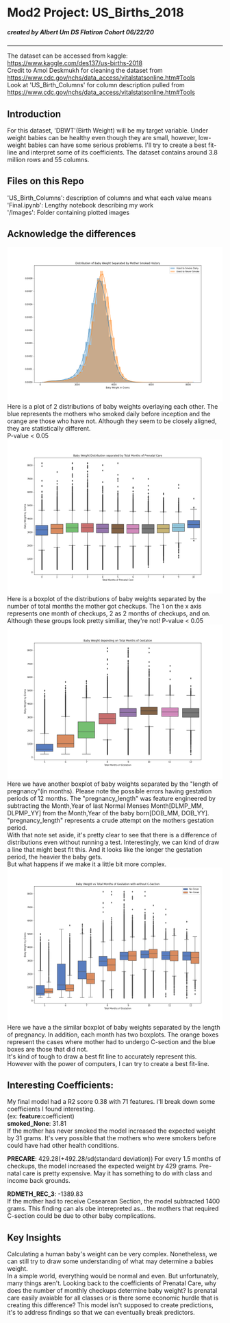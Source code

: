 # Mod2 Project: US_Births_2018
##### created by Albert Um DS Flatiron Cohort 06/22/20<br>
---
The dataset can be accessed from kaggle:<br> https://www.kaggle.com/des137/us-births-2018 <br> Credit to Amol Deskmukh for cleaning the dataset from <br> https://www.cdc.gov/nchs/data_access/vitalstatsonline.htm#Tools <br>
Look at 'US_Birth_Columns' for column description pulled from <br>https://www.cdc.gov/nchs/data_access/vitalstatsonline.htm#Tools
## Introduction
For this dataset, 'DBWT'(Birth Weight) will be my target variable. Under weight babies can be healthy even though they are small, however, low-weight babies can have some serious problems. I'll try to create a best fit-line and interpret some of its coefficients. The dataset contains around 3.8 million rows and 55 columns.

## Files on this Repo
'US_Birth_Columns': description of columns and what each value means<br>
'Final.ipynb': Lengthy notebook describing my work<br>
'/Images': Folder containing plotted images

## Acknowledge the differences
![](Images/figure3.png)
Here is a plot of 2 distributions of baby weights overlaying each other. The blue represents the mothers who smoked daily before inception and the orange are those who have not. Although they seem to be closely aligned, they are statistically different.<br>
P-value < 0.05
![](Images/figure6.png)
Here is a boxplot of the distributions of baby weights separated by the number of total months the mother got checkups. The 1 on the x axis represents one month of checkups, 2 as 2 months of checkups, and on. Although these groups look pretty similiar, they're not!
P-value < 0.05
![](Images/figure5.png)
Here we have another boxplot of baby weights separated by the "length of pregnancy"(in months). Please note the possible errors having gestation periods of 12 months. The "pregnancy_length" was feature engineered by subtracting the Month,Year of last Normal Menses Month[DLMP_MM, DLPMP_YY] from the Month,Year of the baby born[DOB_MM, DOB_YY]. "pregnancy_length" represents a crude attempt on the mothers gestation period. <br> 
With that note set aside, it's pretty clear to see that there is a difference of distributions even without running a test. Interestingly, we can kind of draw a line that might best fit this. And it looks like the longer the gestation period, the heavier the baby gets.<br>
But what happens if we make it a little bit more complex.
![](Images/figure8.png)
Here we have a the similar boxplot of baby weights separated by the length of pregnancy. In addition, each month has two boxplots. The orange boxes represent the cases where mother had to undergo C-section and the blue boxes are those that did not.<br>
It's kind of tough to draw a best fit line to accurately represent this. However with the power of computers, I can try to create a best fit-line.

## Interesting Coefficients:<br>
My final model had a R2 score 0.38 with 71 features. I'll break down some coefficients I found interesting.<br>
(ex: **feature**:coefficient)<br>
**smoked_None**: 31.81<br>
If the mother has never smoked the model increased the expected weight by 31 grams. It's very possible that the mothers who were smokers before could have had other health conditions. <br>

**PRECARE**: 429.28(+492.28/sd(standard deviation))
For every 1.5 months of checkups, the model increased the expected weight by 429 grams. Pre-natal care is pretty expensive. May it has something to do with class and income back grounds.<br>

**RDMETH_REC_3**: -1389.83<br>
If the mother had to receive Cesearean Section, the model subtracted 1400 grams. This finding can als obe interepreted as... the mothers that required C-section could be due to other baby complications.<br>

## Key Insights
Calculating a human baby's weight can be very complex. Nonetheless, we can still try to draw some understanding of what may determine a babies weight. <br>
In a simple world, everything would be normal and even. But unfortunately, many things aren't. Looking back to the coefficients of Prenatal Care, why does the number of monthly checkups determine baby weight? Is prenatal care easily avaiable for all classes or is there some economic hurdle that is creating this difference? This model isn't supposed to create predictions, it's to address findings so that we can eventually break predictors.
